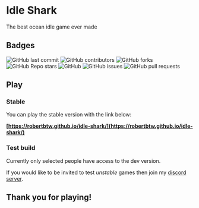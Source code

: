 # Idle Shark
The best ocean idle game ever made

## Badges

<html>
<p>
<img alt="GitHub last commit" src="https://img.shields.io/github/last-commit/3kh0/idle-shark?color=red&label=Lastest%20commit&logo=github">
<img alt="GitHub contributors" src="https://img.shields.io/github/contributors/3kh0/idle-shark?color=purple&label=Contributors&logo=github">
<img alt="GitHub forks" src="https://img.shields.io/github/forks/3kh0/idle-shark?label=Forks&logo=github">
<img alt="GitHub Repo stars" src="https://img.shields.io/github/stars/3kh0/idle-shark?color=yellow&label=Stars&logo=github">
<img alt="GitHub" src="https://img.shields.io/github/license/3kh0/idle-shark?label=License&logo=github">
<img alt="GitHub issues" src="https://img.shields.io/github/issues/3kh0/idle-shark?label=Issues&logo=github">
<img alt="GitHub pull requests" src="https://img.shields.io/github/issues-pr/3kh0/idle-shark?color=yellow&label=Pull%20Requests&logo=github">
  </p>
  </html>
  
  ## Play
  
  ### Stable
  
  You can play the stable version with the link below:
  
  **[https://robertbtw.github.io/idle-shark/](https://robertbtw.github.io/idle-shark/)**
  
  ### Test build
  
  Currently only selected people have access to the dev version.
  
  If you would like to be invited to test *unstable* games then join my [discord server](https://dsc.gg/3kh0/).
  
  ## Thank you for playing!
